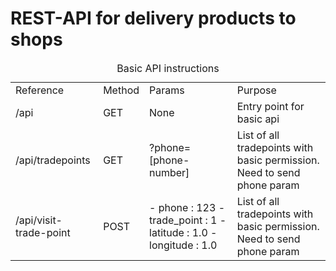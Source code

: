 # REST-API for delivery products to shops

<table>
    <caption>Basic API instructions</caption>
    <tr>
        <td>
            Reference
        </td>
        <td>
            Method
        </td>
        <td>
            Params
        </td>
        <td>
            Purpose
        </td>
    </tr>
    <tr>
        <td>
            /api
        </td>
        <td>
            GET
        </td>
        <td>
            None
        </td>
        <td>
            Entry point for basic api
        </td>
    </tr>
        <tr>
        <td>
            /api/tradepoints
        </td>
        <td>
            GET
        </td>
        <td>
            ?phone=[phone-number]
        </td>
        <td>
            List of all tradepoints with basic permission. Need to send phone param
        </td>
    </tr>
        </tr>
        <tr>
        <td>
            /api/visit-trade-point
        </td>
        <td>
            POST
        </td>
        <td>
            - phone : 123
            - trade_point : 1
            - latitude : 1.0
            - longitude : 1.0
        </td>
        <td>
            List of all tradepoints with basic permission. Need to send phone param
        </td>
    </tr>
<table>

